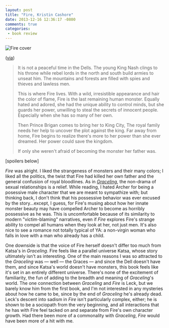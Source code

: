```yaml
---
layout: post
title: "Fire, Kristin Cashore"
date: 2013-12-16 12:36:17 -0800
comments: true
categories: 
 - book review
---
```


<img class="book-cover" src="{{ root_url}}/images/cover_fire.jpg" alt="Fire cover"/>
<p class="caption">(<A href="https://www.goodreads.com/book/show/6137154-fire?from_search=true">via</a>)</p>

<blockquote><p>It is not a peaceful time in the Dells. The young King Nash clings to his throne while rebel lords in the north and south build armies to unseat him. The mountains and forests are filled with spies and thieves and lawless men.</p>

<p>This is where Fire lives. With a wild, irresistible appearance and hair the color of flame, Fire is the last remaining human monster. Equally hated and adored, she had the unique ability to control minds, but she guards her power, unwilling to steal the secrets of innocent people. Especially when she has so many of her own.</p>

<p>Then Prince Brigan comes to bring her to King City, The royal family needs her help to uncover the plot against the king. Far away from home, Fire begins to realize there's more to her power than she ever dreamed. Her power could save the kingdom.</p>

<p>If only she weren't afraid of becoming the monster her father was.</p></blockquote>

[spoilers below]

<em>Fire</em> was alright. I liked the strangeness of monsters and their many colors; I liked all the politics, the twist that Fire had killed her own father and the general confusion of royal bloodlines. As in <em><a href="{{ root_url}}/blog/2013-12-16-graceling/"/>Graceling</a></em>, the non-drama of sexual relationships is a relief. While reading, I hated Archer for being a posessive male character that we are meant to sympathize with; but thinking back, I don't think that his possessive behavior was ever excused by the story...except, I guess, for Fire's musing about how her innate monster beauty may have compelled Archer to become as horribly possessive as he was. This is uncomfortable because of its similarity to modern "victim-blaming" narratives, even if <em>Fire</em> explores Fire's strange ability to compel all humans when they look at her, not just men. It's also nice to see a romance not totally typical of YA: a non-virgin woman who falls in love with a man who already has a child.

One downside is that the voice of Fire herself doesn't differ too much from Katsa's in <em>Graceling</em>. Fire feels like a parallel universe Katsa, whose story ultimately isn't as interesting. One of the main reasons I was so attracted to the <em>Graceling</em> was — well — the Graces — and since the Dell doesn't have them, and since Katsa's world doesn't have monsters, this book feels like it's set in an entirely different universe. There's none of the excitement of familiarity, the fun of adding to the breadth and meaning of <em>Graceling</em>'s world. The one connection between <em>Graceling</em> and <em>Fire</em> is Leck, but we barely know him from the first book, and I'm not interested in any mysteries about how he came to be, since by the end of <em>Graceling</em> he's already dead. Leck's descent into sadism in <em>Fire</em> isn't particularly complex, either; he is shown to be a sociopath from the very beginning, and all interactions that he has with Fire feel tacked on and separate from Fire's own character growth. Had there been more of a commonality with <em>Graceling</em>, <em>Fire</em> would have been more of a hit with me.
